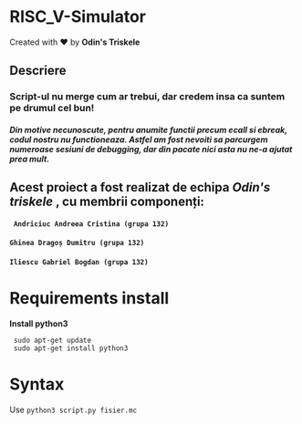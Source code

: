 # RISC_V-Simulator

Created with ❤️ by **Odin's Triskele**

## Descriere 

### Script-ul nu merge cum ar trebui, dar credem insa ca suntem pe drumul cel bun! ###

##### Din motive necunoscute, pentru anumite functii precum ecall si ebreak, codul nostru nu functioneaza. Astfel am fost nevoiti sa parcurgem numeroase sesiuni de debugging, dar din pacate nici asta nu ne-a ajutat prea mult.
#####

## Acest proiect a fost realizat de echipa ***Odin's triskele*** , cu membrii componenți: 

#### ```  Andriciuc Andreea Cristina (grupa 132)      ```                                 
####                 ```Ghinea Dragoș Dumitru (grupa 132)    ```  
#### ```Iliescu Gabriel Bogdan (grupa 132)```

# Requirements install 

**Install python3**
```
 sudo apt-get update
 sudo apt-get install python3
```
# Syntax


Use `python3 script.py fisier.mc`
